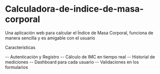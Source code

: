 # Calculadora-de-indice-de-masa-corporal

Una aplicación web para calcular el Índice de Masa Corporal, funciona de manera sencilla y es amigable con el usuario

Características

-- Autenticación y Registro
-- Cálculo de IMC en tiempo real
-- Historial de mediciones
-- Dashboard para cada usuario
-- Validaciones en los formularios
